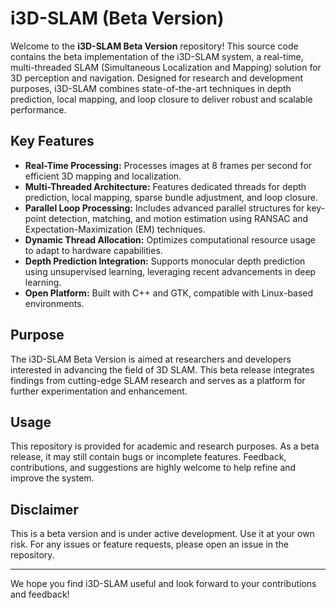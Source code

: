 # i3D-SLAM (Beta Version)

Welcome to the **i3D-SLAM Beta Version** repository! This source code contains the beta implementation of the i3D-SLAM system, a real-time, multi-threaded SLAM (Simultaneous Localization and Mapping) solution for 3D perception and navigation. Designed for research and development purposes, i3D-SLAM combines state-of-the-art techniques in depth prediction, local mapping, and loop closure to deliver robust and scalable performance.

## Key Features

- **Real-Time Processing:** Processes images at 8 frames per second for efficient 3D mapping and localization.
- **Multi-Threaded Architecture:** Features dedicated threads for depth prediction, local mapping, sparse bundle adjustment, and loop closure.
- **Parallel Loop Processing:** Includes advanced parallel structures for key-point detection, matching, and motion estimation using RANSAC and Expectation-Maximization (EM) techniques.
- **Dynamic Thread Allocation:** Optimizes computational resource usage to adapt to hardware capabilities.
- **Depth Prediction Integration:** Supports monocular depth prediction using unsupervised learning, leveraging recent advancements in deep learning.
- **Open Platform:** Built with C++ and GTK, compatible with Linux-based environments.

## Purpose

The i3D-SLAM Beta Version is aimed at researchers and developers interested in advancing the field of 3D SLAM. This beta release integrates findings from cutting-edge SLAM research and serves as a platform for further experimentation and enhancement.

## Usage

This repository is provided for academic and research purposes. As a beta release, it may still contain bugs or incomplete features. Feedback, contributions, and suggestions are highly welcome to help refine and improve the system.

## Disclaimer

This is a beta version and is under active development. Use it at your own risk. For any issues or feature requests, please open an issue in the repository.

---

We hope you find i3D-SLAM useful and look forward to your contributions and feedback!

 
